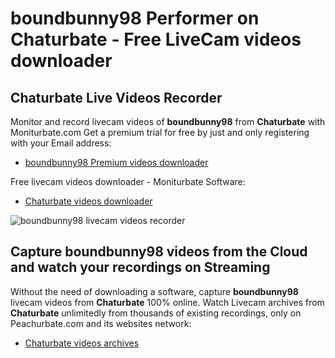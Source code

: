 # boundbunny98 Performer on Chaturbate - Free LiveCam videos downloader

## Chaturbate Live Videos Recorder

Monitor and record livecam videos of **boundbunny98** from **Chaturbate** with Moniturbate.com
Get a premium trial for free by just and only registering with your Email address:
* [boundbunny98 Premium videos downloader](https://moniturbate.com/request-demo-licence-key.html)

Free livecam videos downloader - Moniturbate Software:
* [Chaturbate videos downloader](https://moniturbate.com/moniturbate-download-software.html)

![boundbunny98 livecam videos recorder](https://peachurnet.com/templates/moniturbate-software.png)


## Capture boundbunny98 videos from the Cloud and watch your recordings on Streaming

Without the need of downloading a software, capture **boundbunny98** livecam videos from **Chaturbate** 100% online.
Watch Livecam archives from **Chaturbate** unlimitedly from thousands of existing recordings, only on Peachurbate.com and its websites network:
* [Chaturbate videos archives](https://peachurnet.com/)